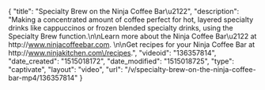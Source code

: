 {
    "title": "Specialty Brew on the Ninja Coffee Bar\u2122",
    "description": "Making a concentrated amount of coffee perfect for hot, layered specialty drinks like cappuccinos or frozen blended specialty drinks, using the Specialty Brew function.\n\nLearn more about the Ninja Coffee Bar\u2122 at http:\/\/www.ninjacoffeebar.com. \n\nGet recipes for your Ninja Coffee Bar at http:\/\/www.ninjakitchen.com\/recipes.",
    "videoid": "136357814",
    "date_created": "1515018172",
    "date_modified": "1515018725",
    "type": "captivate",
    "layout": "video",
    "url": "\/v\/specialty-brew-on-the-ninja-coffee-bar-mp4\/136357814"
}